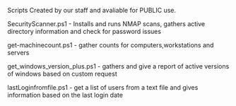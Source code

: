Scripts Created by our staff and avaliable for PUBLIC use.

SecurityScanner.ps1  - Installs and runs NMAP scans, gathers active directory information and check for password issues

get-machinecount.ps1 - gather counts for computers,workstations and servers

get_windows_version_plus.ps1 - gathers and give a report of active versions of windows based on custom request

lastLoginfromfile.ps1  - get a list of users from a text file and gives information based on the last login date
